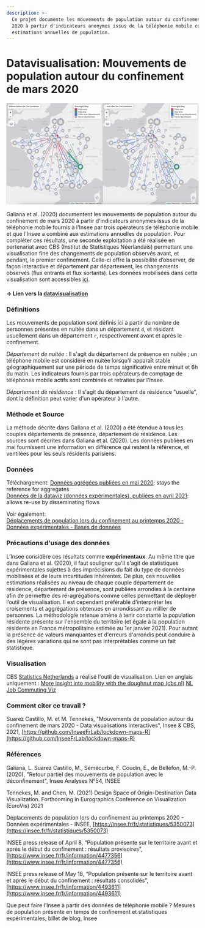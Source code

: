 ```yaml
---
description: >-
  Ce projet documente les mouvements de population autour du confinement de mars
  2020 à partir d'indicateurs anonymes issus de la téléphonie mobile combiné aux
  estimations annuelles de population.
---
```


# Datavisualisation: Mouvements de population autour du confinement de mars 2020

![Mouvements de population autour du confinement de mars 2020 en France](../.gitbook/assets/mouvements_population_confinement_mars_2020.png)

Galiana et al. \(2020\) documentent les mouvements de population autour du confinement de mars 2020 à partir d'indicateurs anonymes issus de la téléphonie mobile fournis à l'Insee par trois opérateurs de téléphonie mobile et que l'Insee a combiné aux estimations annuelles de population. Pour compléter ces résultats, une seconde exploitation a été réalisée en partenariat avec CBS \(Institut de Statistiques Néerlandais\) permettant une visualisation fine des changements de population observés avant, et pendant, le premier confinement. Celle-ci offre la possibilité d’observer, de façon interactive et département par département, les changements observés \(flux entrants et flux sortants\). Les données mobilisées dans cette visualisation sont accessibles [ici](https://www.insee.fr/fr/statistiques/fichier/5350073/mouvements_population_confinement_2020_csv.zip).

#### → Lien vers la [datavisualisation](https://inseefrlab.github.io/lockdown-maps-R/inflows_FR.html)

### Définitions

Les mouvements de population sont définis ici à partir du nombre de personnes présentes en nuitée dans un département `d`, et résidant usuellement dans un département `r`, respectivement avant et après le confinement.

_Département de nuitée_ : Il s'agit du département de présence en nuitée ; un téléphone mobile est considéré en nuitée lorsqu’il apparaît stable géographiquement sur une période de temps significative entre minuit et 6h du matin. Les indicateurs fournis par trois opérateurs de comptage de téléphones mobile actifs sont combinés et retraités par l'Insee.

_Département de résidence_ : Il s'agit du département de résidence "usuelle", dont la définition peut varier d'un opérateur à l'autre.

### Méthode et Source

La méthode décrite dans Galiana et al. \(2020\) a été étendue à tous les couples départements de présence, département de résidence. Les sources sont décrites dans Galiana et al. \(2020\). Les données publiées en mai fournissent une information en différence qui restent la référence, et ventilées pour les seuls résidents parisiens.

### Données

Téléchargement: [Données agrégées publiées en mai 2020](https://www.insee.fr/fr/statistiques/fichier/4635407/IA54_Donnees.xlsx): stays the reference for aggregates  
 [Données de la dataviz \(données expérimentales\), publiées en avril 2021](https://www.insee.fr/fr/statistiques/fichier/5350073/mouvements_population_confinement_2020_csv.zip): allows re-use by disseminating flows

Voir également:  
 [Déplacements de population lors du confinement au printemps 2020 - Données expérimentales - Bases de données](https://insee.fr/fr/statistiques/5350073)

### Précautions d'usage des données

L’Insee considère ces résultats comme **expérimentaux**. Au même titre que dans Galiana et al. \(2020\), il faut souligner qu'il s'agit de statistiques expérimentales sujettes à des imprécisions du fait du type de données mobilisées et de leurs incertitudes inhérentes. De plus, ces nouvelles estimations réalisées au niveau de chaque couple département de résidence, département de présence, sont publiées arrondies à la centaine afin de permettre des ré-agrégations comme celles permettant de déployer l’outil de visualisation. Il est cependant préférable d'interpréter les croisements et aggrégations obtenues en arrondissant au millier de personnes. La méthodologie retenue amène à tenir constante la population résidente présente sur l'ensemble du territoire \(et égale à la population résidente en France métropolitaine estimée au 1er janvier 2021\). Pour autant la présence de valeurs manquantes et d'erreurs d'arrondis peut conduire à des légères variations qui ne sont pas interprétables comme un fait statistique.

### Visualisation

CBS [Statistics Netherlands](https://www.cbs.nl/en-gb) a réalisé l'outil de visualisation. Lien en anglais uniquement : [More insight into mobility with the doughnut map \(cbs.nl\)](https://www.cbs.nl/en-gb/over-ons/innovation/project/more-insight-into-mobility-with-the-doughnut-map) [NL Job Commuting Viz](https://dashboards.cbs.nl/v1/commutingNL/)

### Comment citer ce travail ?

Suarez Castillo, M. et M. Tennekes, "Mouvements de population autour du confinement de mars 2020 - Data visualisations interactives", Insee & CBS, 2021, [https://github.com/InseeFrLab/lockdown-maps-R](https://github.com/InseeFrLab/lockdown-maps-R)

### Références

Galiana, L. Suarez Castillo, M., Sémécurbe, F. Coudin, E., de Bellefon, M.-P. \(2020\), "Retour partiel des mouvements de population avec le déconfinement", Insee Analyses N°54, INSEE

Tennekes, M. and Chen, M. \(2021\) Design Space of Origin-Destination Data Visualization. Forthcoming in Eurographics Conference on Visualization \(EuroVis\) 2021

Déplacements de population lors du confinement au printemps 2020 - Données expérimentales - INSEE, [https://insee.fr/fr/statistiques/5350073](https://insee.fr/fr/statistiques/5350073)

INSEE press release of April 8, “Population présente sur le territoire avant et après le début du confinement : résultats provisoires”, [https://www.insee.fr/fr/information/4477356](https://www.insee.fr/fr/information/4477356)

INSEE press release of May 18, “Population présente sur le territoire avant et après le début du confinement : résultats consolidés”, [https://www.insee.fr/fr/information/4493611](https://www.insee.fr/fr/information/4493611)

Que peut faire l’Insee à partir des données de téléphonie mobile ? Mesures de population présente en temps de confinement et statistiques expérimentales, billet de blog, Insee

